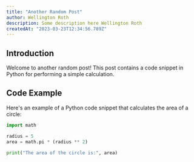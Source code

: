 ```yaml
---
title: "Another Random Post"
author: Wellington Roth
description: Some description here Wellington Roth
createdAt: "2023-03-23T12:34:56.789Z"
---
```


## Introduction

Welcome to another random post! This post contains a code snippet in Python for performing a simple calculation.

## Code Example

Here's an example of a Python code snippet that calculates the area of a circle:

```python
import math

radius = 5
area = math.pi * (radius ** 2)

print("The area of the circle is:", area)